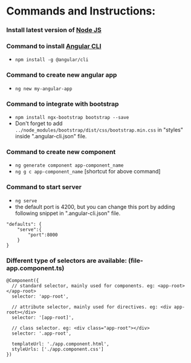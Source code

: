 # Commands and Instructions:

### Install latest version of [Node JS](https://nodejs.org/en/)

### Command to install [Angular CLI](https://cli.angular.io/)
- `npm install -g @angular/cli`

### Command to create new angular app
- `ng new my-angular-app`

### Command to integrate with bootstrap
- `npm install ngx-bootstrap bootstrap --save`
- Don't forget to add `../node_modules/bootstrap/dist/css/bootstrap.min.css` in "styles" inside ".angular-cli.json" file.

### Command to create new component
- `ng generate component app-component_name`
- `ng g c app-component_name` [shortcut for above command]

### Command to start server
- `ng serve`
- the default port is 4200, but you can change this port by adding following snippet in ".angular-cli.json" file.
```
"defaults": {
    "serve":{
        "port":8000
    }
}
```

### Different type of selectors are available: (file-app.component.ts)
```
@Component({
  // standard selector, mainly used for components. eg: <app-root></app-root>
  selector: 'app-root',

  // attribute selector, mainly used for directives. eg: <div app-root></div>
  selector: '[app-root]',

  // class selector. eg: <div class="app-root"></div>
  selector: '.app-root',

  templateUrl: './app.component.html',
  styleUrls: ['./app.component.css']
})
```

